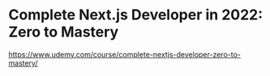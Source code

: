 # Complete Next.js Developer in 2022: Zero to Mastery

https://www.udemy.com/course/complete-nextjs-developer-zero-to-mastery/
